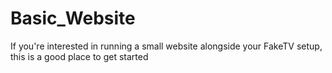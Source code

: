 # Basic_Website
If you're interested in running a small website alongside your FakeTV setup, this is a good place to get started
